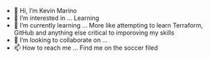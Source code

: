 - 👋 Hi, I’m Kevin Marino
- 👀 I’m interested in ... Learning
- 🌱 I’m currently learning ... More like attempting to learn Terraform, GitHub and anything else critical to imporoving my skills
- 💞️ I’m looking to collaborate on ...
- 📫 How to reach me ... Find me on the soccer filed

<!---
kevinmarino/Toasty-Roach is a ✨ special ✨ repository because its `README.md` (this file) appears on your GitHub profile.
You can click the Preview link to take a look at your changes.
--->
